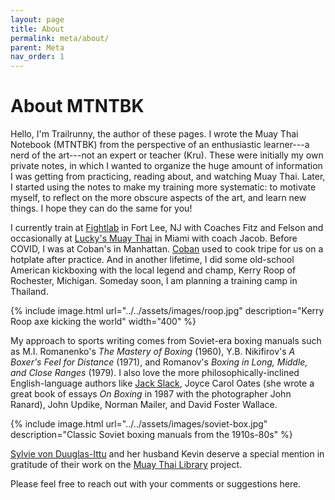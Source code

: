 ```yaml
---
layout: page
title: About
permalink: meta/about/
parent: Meta
nav_order: 1
---
```


# About MTNTBK

Hello, I'm Trailrunny, the author of these pages. I wrote the Muay Thai Notebook (MTNTBK) from
the perspective of an enthusiastic learner---a nerd of the art---not an expert or teacher (Kru).
These were initially my own private notes, in which I wanted to organize the huge amount of
information I was getting from practicing, reading about, and watching Muay Thai. Later, I
started using the notes to make my training more systematic: to motivate myself, to reflect on
the more obscure aspects of the art, and learn new things. I hope they can do the same for you!

I currently train at [Fightlab](https://www.instagram.com/thefightlabusa/) in Fort Lee, NJ with
Coaches Fitz and Felson and occasionally at [Lucky's Muay
Thai](https://www.instagram.com/luckysmuaythai/) in Miami with coach Jacob. Before COVID, I was
at Coban's in Manhattan. [Coban](https://en.wikipedia.org/wiki/Coban_Lookchaomaesaitong) used
to cook tripe for us on a hotplate after practice. And in another lifetime, I did some
old-school American kickboxing with the local legend and champ, Kerry Roop of Rochester,
Michigan. Someday soon, I am planning a training camp in Thailand.

{% include image.html url="../../assets/images/roop.jpg" description="Kerry Roop axe kicking
the world" width="400" %}

My approach to sports writing comes from Soviet-era boxing manuals such as M.I.  Romanenko's
*The Mastery of Boxing* (1960), Y.B. Nikifirov's *A Boxer's Feel for Distance* (1971), and
Romanov's *Boxing in Long, Middle, and Close Ranges* (1979). I also love the more
philosophically-inclined English-language authors like [Jack
Slack](https://en.wikipedia.org/wiki/Jack_Slack), Joyce Carol Oates (she wrote a great book of
essays *On Boxing* in 1987 with the photographer John Ranard), John Updike, Norman Mailer, and
David Foster Wallace.

{% include image.html url="../../assets/images/soviet-box.jpg" description="Classic Soviet boxing
manuals from the 1910s-80s" %}

[Sylvie von Duuglas-Ittu](https://en.wikipedia.org/wiki/Sylvie_von_Duuglas-Ittu) and her
husband Kevin deserve a special mention in gratitude of their work on the [Muay Thai
Library](https://www.instagram.com/themuaythailibrary/) project.

Please feel free to reach out with your comments or suggestions here.



